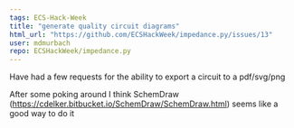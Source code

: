 ```yaml
---
tags: ECS-Hack-Week
title: "generate quality circuit diagrams"
html_url: "https://github.com/ECSHackWeek/impedance.py/issues/13"
user: mdmurbach
repo: ECSHackWeek/impedance.py
---
```


Have had a few requests for the ability to export a circuit to a pdf/svg/png 

After some poking around I think SchemDraw (https://cdelker.bitbucket.io/SchemDraw/SchemDraw.html) seems like a good way to do it